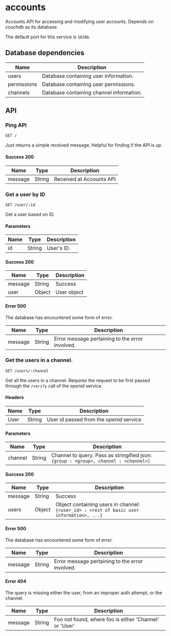 # accounts

Accounts API for accessing and modifying user accounts. Depends on couchdb as its database.

The default port for this service is ```10206```.

## Database dependencies

| Name | Description |
| ---- | ----------- |
| users | Database containing user information. |
| permissions | Database containing user permissions. |
| channels | Database containing channel information. |

## API

### Ping API

```
GET /
```

Just returns a simple received message. Helpful for finding if the API is up.

#### Success 200

| Name | Type | Description |
| ---- | ---- | ----------- |
| message | String | Received at Accounts API|

### Get a user by ID

```
GET /user/:id
```

Get a user based on ID.

#### Parameters

| Name | Type | Description |
| ---- | ---- | ----------- |
| id | String | User's ID.|

#### Success 200

| Name | Type | Description |
| ---- | ---- | ----------- |
| message | String | Success|
| user | Object | User object|

#### Error 500

The database has encountered some form of error.

| Name | Type | Description |
| ---- | ---- | ----------- |
| message | String | Error message pertaining to the error involved.|

### Get the users in a channel.

```
GET /users/:channel
```

Get all the users in a channel. Requires the request to be first passed through the ```/verify``` call of the *openid* service.

#### Headers

| Name | Type | Description |
| ---- | ---- | ----------- |
| User | String | User id passed from the *openid* service|

#### Parameters

| Name | Type | Description |
| ---- | ---- | ----------- |
| channel | String | Channel to query. Pass as stringified json: ```{group : <group>, channel : <channel>}```|


#### Success 200

| Name | Type | Description |
| ---- | ---- | ----------- |
| message | String | Success|
| users | Object | Object containing users in channel: ```{<user_id> : <rest of basic user information>, ...}```|

#### Error 500

The database has encountered some form of error.

| Name | Type | Description |
| ---- | ---- | ----------- |
| message | String | Error message pertaining to the error involved.|

#### Error 404

The query is missing either the user, from an improper auth attempt, or the channel.

| Name | Type | Description |
| ---- | ---- | ----------- |
| message | String | Foo not found, where foo is either 'Channel' or 'User'|
